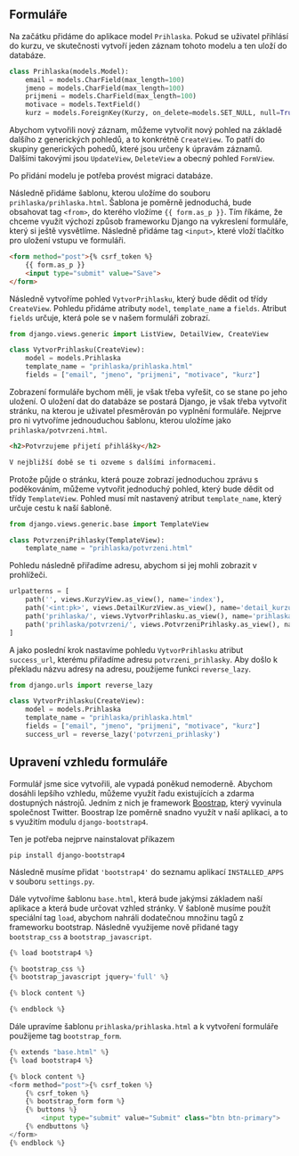 ## Formuláře

Na začátku přidáme do aplikace model `Prihlaska`. Pokud se uživatel přihlásí do kurzu, ve skutečnosti vytvoří jeden záznam tohoto modelu a ten uloží do databáze.

```python
class Prihlaska(models.Model):
    email = models.CharField(max_length=100)
    jmeno = models.CharField(max_length=100)
    prijmeni = models.CharField(max_length=100)
    motivace = models.TextField()
    kurz = models.ForeignKey(Kurzy, on_delete=models.SET_NULL, null=True)
```

Abychom vytvořili nový záznam, můžeme vytvořit nový pohled na základě dalšího z generických pohledů, a to konkrétně `CreateView`. To patří do skupiny generických pohedů, které jsou určeny k úpravám záznamů. Dalšími takovými jsou `UpdateView`, `DeleteView` a obecný pohled `FormView`.

Po přidání modelu je potřeba provést migraci databáze.

Následně přidáme šablonu, kterou uložíme do souboru `prihlaska/prihlaska.html`. Šablona je poměrně jednoduchá, bude obsahovat tag `<from>`, do kterého vložíme `{{ form.as_p }}`. Tím říkáme, že chceme využít výchozí způsob frameworku Django na vykreslení formuláře, který si ještě vysvětlíme. Následně přidáme tag `<input>`, které vloží tlačítko pro uložení vstupu ve formuláři.

```html
<form method="post">{% csrf_token %}
    {{ form.as_p }}
    <input type="submit" value="Save">
</form>
```

Následně vytvoříme pohled `VytvorPrihlasku`, který bude dědit od třídy `CreateView`. Pohledu přidáme atributy `model`, `template_name` a `fields`. Atribut `fields` určuje, která pole se v našem formuláři zobrazí.

```python
from django.views.generic import ListView, DetailView, CreateView

class VytvorPrihlasku(CreateView):
    model = models.Prihlaska
    template_name = "prihlaska/prihlaska.html"
    fields = ["email", "jmeno", "prijmeni", "motivace", "kurz"]
```

Zobrazení formuláře bychom měli, je však třeba vyřešit, co se stane po jeho uložení. O uložení dat do databáze se postará Django, je však třeba vytvořit stránku, na kterou je uživatel přesměrován po vyplnění formuláře. Nejprve pro ni vytvoříme jednouduchou šablonu, kterou uložíme jako `prihlaska/potvrzeni.html`.

```html
<h2>Potvrzujeme přijetí přihlášky</h2>

V nejbližší době se ti ozveme s dalšími informacemi.
```

Protože půjde o stránku, která pouze zobrazí jednoduchou zprávu s poděkováním, můžeme vytvořit jednoduchý pohled, který bude dědit od třídy `TemplateView`. Pohled musí mít nastavený atribut `template_name`, který určuje cestu k naší šabloně.

```python
from django.views.generic.base import TemplateView

class PotvrzeniPrihlasky(TemplateView):
    template_name = "prihlaska/potvrzeni.html"
```

Pohledu následně přiřadíme adresu, abychom si jej mohli zobrazit v prohlížeči.

```python
urlpatterns = [
    path('', views.KurzyView.as_view(), name='index'),
    path('<int:pk>', views.DetailKurzView.as_view(), name='detail_kurzu'),
    path('prihlaska/', views.VytvorPrihlasku.as_view(), name='prihlaska'),
    path('prihlaska/potvrzeni/', views.PotvrzeniPrihlasky.as_view(), name='potvrzeni_prihlasky'),
]
```

A jako poslední krok nastavíme pohledu `VytvorPrihlasku` atribut `success_url`, kterému přiřadíme adresu `potvrzeni_prihlasky`. Aby došlo k překladu názvu adresy na adresu, použijeme funkci `reverse_lazy`.


```python
from django.urls import reverse_lazy

class VytvorPrihlasku(CreateView):
    model = models.Prihlaska
    template_name = "prihlaska/prihlaska.html"
    fields = ["email", "jmeno", "prijmeni", "motivace", "kurz"]
    success_url = reverse_lazy('potvrzeni_prihlasky')
```

## Upravení vzhledu formuláře

Formulář jsme sice vytvořili, ale vypadá poněkud nemoderně. Abychom dosáhli lepšího vzhledu, můžeme využít řadu existujících a zdarma dostupných nástrojů. Jedním z nich je framework [Boostrap](https://getbootstrap.com/), který vyvinula společnost Twitter. Boostrap lze poměrně snadno využít v naší aplikaci, a to s využitím modulu `django-bootstrap4`.

Ten je potřeba nejprve nainstalovat příkazem

```
pip install django-bootstrap4
```

Následně musíme přidat `'bootstrap4'` do seznamu aplikací `INSTALLED_APPS` v souboru `settings.py`.

Dále vytvoříme šablonu `base.html`, která bude jakýmsi základem naší aplikace a která bude určovat vzhled stránky. V šabloně musíme použít speciální tag `load`, abychom nahráli dodatečnou množinu tagů z frameworku bootstrap. Následně využijeme nově přidané tagy `bootstrap_css` a `bootstrap_javascript`.

```python
{% load bootstrap4 %}

{% bootstrap_css %}
{% bootstrap_javascript jquery='full' %}

{% block content %}

{% endblock %}
```

Dále upravíme šablonu `prihlaska/prihlaska.html` a k vytvoření formuláře použijeme tag `bootstrap_form`.

```python
{% extends "base.html" %}
{% load bootstrap4 %}

{% block content %}
<form method="post">{% csrf_token %}
    {% csrf_token %}
    {% bootstrap_form form %}
    {% buttons %}
        <input type="submit" value="Submit" class="btn btn-primary">
    {% endbuttons %}
</form>
{% endblock %}
```
